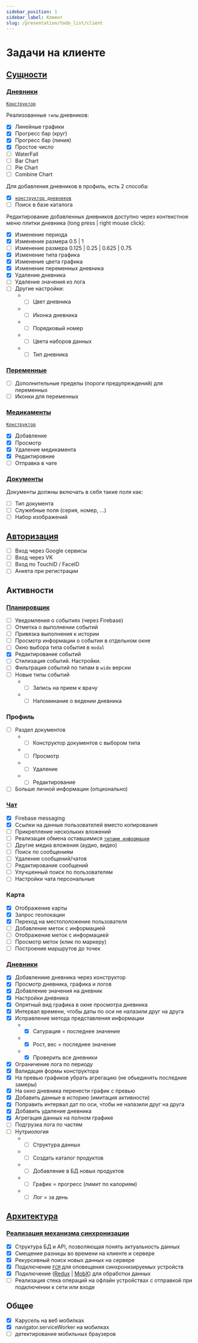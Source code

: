 ```yaml
---
sidebar_position: 1
sidebar_label: Клиент
slug: /presentation/todo_list/client
---
```


# Задачи на клиенте

## [Сущности](http://localhost:3002/docs/presentation/storage_entities/intro)

### [Дневники](http://localhost:3002/docs/presentation/storage_entities/intro#дневники)

[`Конструктор`](http://localhost:3002/docs/views/constructors#конструктор-дневников)

Реализованные `типы` дневников:

- [x] Линейные графики
- [x] Прогресс бар (круг)
- [x] Прогресс бар (линия)
- [x] Простое число
- [ ] WaterFall
- [ ] Bar Chart
- [ ] Pie Chart
- [ ] Combine Chart

Для добавления дневников в профиль, есть 2 способа:

- [x] [`конструктор дневников`](http://localhost:3002/docs/views/constructors#конструктор-дневников)
- [ ] Поиск в базе каталога

Редактирование добавленных дневников доступно через контекстное меню плитки дневника (long press | right mouse click):

- [x] Изменение периода
- [x] Изменение размера 0.5 | 1
- [ ] Изменение размера 0.125 | 0.25 | 0.625 | 0.75
- [x] Изменение типа графика
- [x] Изменение цвета графика
- [x] Изменение переменных дневника
- [x] Удаление дневника
- [ ] Удаление значения из лога
- [ ] Другие настройки:
  - - [ ] Цвет дневника
  - - [ ] Иконка дневника
  - - [ ] Порядковый номер
  - - [ ] Цвета наборов данных
  - - [ ] Тип дневника

### [Переменные](http://localhost:3002/docs/presentation/storage_entities/intro#переменные)

- [ ] Дополнительные пределы (пороги предупреждений) для переменных
- [ ] Иконки для переменных

### [Медикаменты](http://localhost:3002/docs/presentation/storage_entities/intro#медикаменты)

[`Конструктор`](http://localhost:3002/docs/views/constructors#конструктор-медикаментов)

- [x] Добавление
- [x] Просмотр
- [x] Удаление медикамента
- [x] Редактировние
- [ ] Отправка в чате

### [Документы](http://localhost:3002/docs/presentation/storage_entities/intro#документы)

Документы должны включать в себя такие поля как:

- [ ] Тип документа
- [ ] Служебные поля (серия, номер, ...)
- [ ] Набор изображений

## [Авторизация](http://localhost:3002/docs/presentation/security/intro)

- [ ] Вход через Google сервисы
- [ ] Вход через VK
- [ ] Вход по TouchID / FaceID
- [ ] Анкета при регистрации

## Активности

### [Планировщик](http://localhost:3002/docs/presentation/schedule/intro)

- [ ] Уведомления о событиях (через Firebase)
- [ ] Отметка о выполнении событий
- [ ] Привязка выполнения к истории
- [ ] Просмотр информации о событии в отдельном окне
- [ ] Окно выбора типа события в `modal`
- [x] Редактирование событий
- [ ] Стилизация событий. Настройки.
- [ ] Фильтрация событий по типам в `wide` версии
- [ ] Новые типы событий
  - - [ ] Запись на прием к врачу
  - - [ ] Напоминание о ведении дневника

### Профиль

- [ ] Раздел документов
  - - [ ] Конструктор документов с выбором типа
  - - [ ] Просмотр
  - - [ ] Удаление
  - - [ ] Редактирование
- [ ] Больше личной информации (опционально)

### [Чат](http://localhost:3002/docs/presentation/history/interaction#чаты)

- [x] Firebase messaging
- [x] Ссылки на данные пользователей вместо копирования
- [ ] Прикрепление нескольких вложений
- [ ] Реализация обмена оставшимися [`типами информации`](http://localhost:3002/docs/presentation/history/interaction#чаты)
- [ ] Другие медиа вложения (аудио, видео)
- [ ] Поиск по сообщениям
- [ ] Удаление сообщений/чатов
- [ ] Редактирование сообщений
- [ ] Улучшенный поиск по пользователям
- [ ] Настройки чата персональные

### Карта

- [x] Отображение карты
- [x] Запрос геолокации
- [x] Переход на местоположение пользователя
- [ ] Добавление меток с информацией
- [ ] Отображение меток с информацией
- [ ] Просмотр меток (клик по маркеру)
- [ ] Построение маршрутов до точек

### [Дневники](http://localhost:3002/docs/presentation/history/intro)

- [x] Добавлениие дневника через конструктор
- [x] Просмотр дневника, графика и логов
- [x] Добавление значения на дневник
- [x] Настройки дневника
- [x] Опрятный вид графика в окне просмотра дневника
- [x] Интервал времени, чтобы даты по оси не налазили друг на друга
- [x] Исправление метода представления информации
  - - [x] Сатурация = последнее значение
  - - [x] Рост, вес = последнее значение
  - - [x] Проверить все дневники
- [x] Ограничение лога по периоду
- [x] Валидация формы конструктора
- [x] На превью графиков убрать агрегацию (не обьединять последние замеры)
- [x] На окно дневника перенести график с превью
- [x] Добавить данные в историю (имитация активности)
- [x] Поправить интервал дат по оси, чтобы не налазили друг на друга
- [x] Добавить удаление дневника
- [x] Агрегация данных на полном графике
- [ ] Подгрузка лога по частям
- [ ] Нутриология
  - - [ ] Структура данных
  - - [ ] Создать каталог продуктов
  - - [ ] Добавление в БД новых продуктов
  - - [ ] График = прогресс (лимит по калориям)
  - - [ ] Лог = за день

## [Архитектура](http://localhost:3002/docs/presentation/architecture)

### [Реализация механизма синхронизации](http://localhost:3002/docs/presentation/architecture#реализация-механизма-синхронизации)

- [x] Структура БД и API, позволяющая понять актуальность данных
- [x] Смещение разницы во времени на клиенте и сервере
- [x] Рекурсивный поиск новых данных на сервере
- [x] Подключение [`FCM`](https://firebase.google.com/products/cloud-messaging?hl=ru) для оповещения синхронизируемых устройств
- [x] Подключение ([Redux](https://redux.js.org/) | [MobX](https://mobx.js.org/)) для обработки данных
- [ ] Реализация стека операций на офлайн устройствах с отправкой при подключении к сети или входе

## Общее

- [x] Карусель на веб мобилках
- [x] navigator.serviceWorker на мобилках
- [ ] детектирование мобильных браузеров
